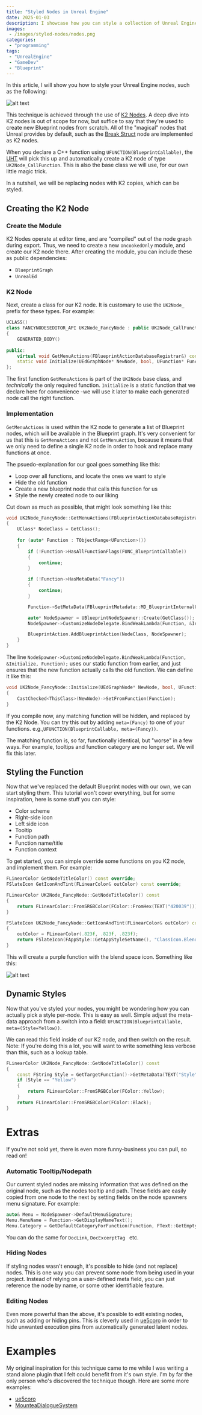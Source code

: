```yaml
---
title: "Styled Nodes in Unreal Engine"
date: 2025-01-03
description: I showcase how you can style a collection of Unreal Engine nodes
images:
 - /images/styled-nodes/nodes.png
categories:
 - "programming"
tags:
 - "UnrealEngine"
 - "GameDev"
 - "Blueprint"
---
```


In this article, I will show you how to style your Unreal Engine nodes, such as the following:

![alt text](/images/styled-nodes/nodes.png)

This technique is achieved through the use of [K2 Nodes](https://olssondev.github.io/2023-02-13-K2Nodes/). A deep dive into K2 nodes is out of scope for now, but suffice to say that they're used to create new Blueprint nodes from scratch. All of the "magical" nodes that Unreal provides by default, such as the  [Break Struct](https://dev.epicgames.com/documentation/en-us/unreal-engine/blueprint-struct-variables-in-unreal-engine) node are implemented as K2 nodes.

When you declare a C++ function using `UFUNCTION(BlueprintCallable)`, the [UHT](https://dev.epicgames.com/documentation/en-us/unreal-engine/unreal-header-tool-for-unreal-engine) will pick this up and automatically create a K2 node of type `UK2Node_CallFunction`. This is also the base class we will use, for our own little magic trick.

In a nutshell, we will be replacing nodes with K2 copies, which can be styled.

## Creating the K2 Node

### Create the Module

K2 Nodes operate at editor time, and are "compiled" out of the node graph during export. Thus, we need to create a new `UncookedOnly` module, and create our K2 node there. After creating the module, you can include these as public dependencies:
 - `BlueprintGraph`
 - `UnrealEd`

### K2 Node

Next, create a class for our K2 node. It is customary to use the `UK2Node_` prefix for these types. For example:

```cpp
UCLASS()
class FANCYNODESEDITOR_API UK2Node_FancyNode : public UK2Node_CallFunction
{
	GENERATED_BODY()
	
public:
	virtual void GetMenuActions(FBlueprintActionDatabaseRegistrar&) const override;
	static void Initialize(UEdGraphNode* NewNode, bool, UFunction* Function);
};
```

The first function `GetMenuActions` is part of the `UK2Node` base class, and *technically* the only required function. `Initialize` is a static function that we declare here for convenience -we will use it later to make each generated node call the right function.

### Implementation

`GetMenuActions` is used within the K2 node to generate a list of Blueprint nodes, which will be available in the Blueprint graph. It's very convenient for us that this is `GetMenuActions` and not `GetMenuAction`, because it means that we only need to define a single K2 node in order to hook and replace many functions at once.

The psuedo-explanation for our goal goes something like this:
 - Loop over all functions, and locate the ones we want to style
 - Hide the old function
 - Create a new blueprint node that calls this function for us
 - Style the newly created node to our liking

Cut down as much as possible, that might look something like this:

```cpp
void UK2Node_FancyNode::GetMenuActions(FBlueprintActionDatabaseRegistrar& BlueprintAction) const
{
	UClass* NodeClass = GetClass();
	
	for (auto* Function : TObjectRange<UFunction>())
	{
		if (!Function->HasAllFunctionFlags(FUNC_BlueprintCallable))
		{
			continue;
		}

		if (!Function->HasMetaData("Fancy"))
		{
			continue;
		}

		Function->SetMetaData(FBlueprintMetadata::MD_BlueprintInternalUseOnly,TEXT("true"));

		auto* NodeSpawner = UBlueprintNodeSpawner::Create(GetClass());
		NodeSpawner->CustomizeNodeDelegate.BindWeakLambda(Function, &Initialize, Function);

		BlueprintAction.AddBlueprintAction(NodeClass, NodeSpawner);
	}
}
```

The line `NodeSpawner->CustomizeNodeDelegate.BindWeakLambda(Function, &Initialize, Function);` uses our static function from earlier, and just ensures that the new function actually calls the old function. We can define it like this:

```cpp
void UK2Node_FancyNode::Initialize(UEdGraphNode* NewNode, bool, UFunction* Function)
{
	CastChecked<ThisClass>(NewNode)->SetFromFunction(Function);
}
```

If you compile now, any matching function will be hidden, and replaced by the K2 Node. You can try this out by adding `meta=(Fancy)` to one of your functions. e.g.,`UFUNCTION(BlueprintCallable, meta=(Fancy))`.

The matching function is, so far, functionally identical, but "worse" in a few ways. For example, tooltips and function category are no longer set. We will fix this later.

## Styling the Function

Now that we've replaced the default Blueprint nodes with our own, we can start styling them. This tutorial won't cover everything, but for some inspiration, here is some stuff you can style:
 - Color scheme
 - Right-side icon
 - Left side icon
 - Tooltip
 - Function path
 - Function name/title
 - Function context

To get started, you can simple override some functions on you K2 node, and implement them. For example:

```cpp
FLinearColor GetNodeTitleColor() const override;
FSlateIcon GetIconAndTint(FLinearColor& outColor) const override;
```

```cpp
FLinearColor UK2Node_FancyNode::GetNodeTitleColor() const
{
	return FLinearColor::FromSRGBColor(FColor::FromHex(TEXT("420039")));
}

FSlateIcon UK2Node_FancyNode::GetIconAndTint(FLinearColor& outColor) const
{
	outColor = FLinearColor(.823f, .823f, .823f);
	return FSlateIcon(FAppStyle::GetAppStyleSetName(), "ClassIcon.BlendSpace");
}
```

This will create a purple function with the blend space icon. Something like this:

![alt text](/images/styled-nodes/purple-node.png)

## Dynamic Styles

Now that you've styled your nodes, you might be wondering how you can actually pick a style per-node. This is easy as well. Simple adjust the meta-data approach from a switch into a field: `UFUNCTION(BlueprintCallable, meta=(Style=Yellow))`.

We can read this field inside of our K2 node, and then switch on the result. Note: If you're doing this a lot, you will want to write something less verbose than this, such as a lookup table.

```cpp
FLinearColor UK2Node_FancyNode::GetNodeTitleColor() const
{
	const FString Style = GetTargetFunction()->GetMetaData(TEXT("Style"));
	if (Style == "Yellow")
	{
		return FLinearColor::FromSRGBColor(FColor::Yellow);
	}
	return FLinearColor::FromSRGBColor(FColor::Black);
}
```


# Extras

If you're not sold yet, there is even more funny-business you can pull, so read on!

### Automatic Tooltip/Nodepath

Our current styled nodes are missing information that was defined on the original node, such as the nodes tooltip and path. These fields are easily copied from one node to the next by setting fields on the node spawners menu signature. For example:

```cpp
auto& Menu = NodeSpawner->DefaultMenuSignature;
Menu.MenuName = Function->GetDisplayNameText();
Menu.Category = GetDefaultCategoryForFunction(Function, FText::GetEmpty());
```

You can do the same for `DocLink`, `DocExcerptTag ` etc.

### Hiding Nodes

If styling nodes wasn't enough, it's possible to hide (and not replace) nodes. This is one way you can prevent some node from being used in your project. Instead of relying on a user-defined meta field, you can just reference the node by name, or some other identifiable feature.

### Editing Nodes

Even more powerful than the above, it's possible to edit existing nodes, such as adding or hiding pins. This is cleverly used in [ue5coro](https://github.com/landelare/ue5coro) in order to hide unwanted execution pins from automatically generated latent nodes.

# Examples

My original inspiration for this technique came to me while I was writing a stand alone plugin that I felt could benefit from it's own style. I'm by far the only person who's discovered the technique though. Here are some more examples:

 - [ue5coro](https://github.com/landelare/ue5coro)
 - [MounteaDialogueSystem](https://github.com/Mountea-Framework/MounteaDialogueSystem)